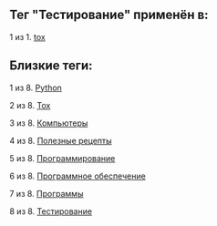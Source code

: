 ## Тег "Тестирование" применён в:

1 из 1. [tox](../Компьютеры%20и%20софт/Программные%20компоненты/tox.md)

## Близкие теги:

1 из 8. [Python](./python.md)

2 из 8. [Tox](./tox.md)

3 из 8. [Компьютеры](./компьютеры.md)

4 из 8. [Полезные рецепты](./полезные%20рецепты.md)

5 из 8. [Программирование](./программирование.md)

6 из 8. [Программное обеспечение](./программное%20обеспечение.md)

7 из 8. [Программы](./программы.md)

8 из 8. [Тестирование](./тестирование.md)

